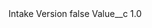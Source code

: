 <?xml version="1.0" encoding="UTF-8"?>
<CustomMetadata xmlns="http://soap.sforce.com/2006/04/metadata" xmlns:xsi="http://www.w3.org/2001/XMLSchema-instance" xmlns:xsd="http://www.w3.org/2001/XMLSchema">
    <label>Intake Version</label>
    <protected>false</protected>
    <values>
        <field>Value__c</field>
        <value xsi:type="xsd:string">1.0</value>
    </values>
</CustomMetadata>
